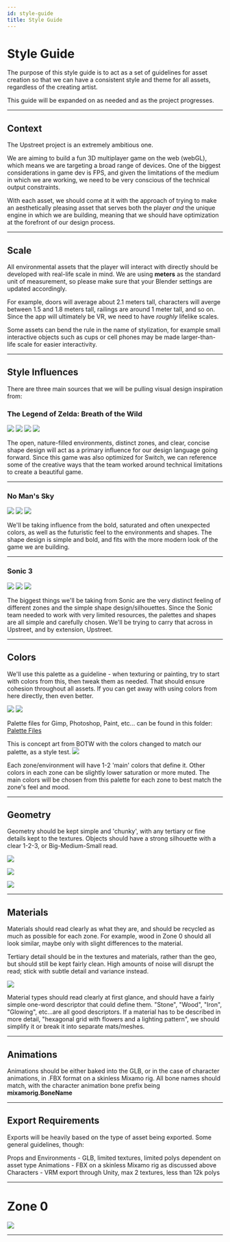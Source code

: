 ```yaml
---
id: style-guide
title: Style Guide
---
```

# Style Guide

The purpose of this style guide is to act as a set of guidelines for asset creation so that we can have a consistent style and theme for all assets, regardless of the creating artist.

This guide will be expanded on as needed and as the project progresses.

---

## Context

The Upstreet project is an extremely ambitious one.

We are aiming to build a fun 3D multiplayer game on the web (webGL), which means we are targeting a broad range of devices. One of the biggest considerations in game dev is FPS, and given the limitations of the medium in which we are working, we need to be very conscious of the technical output constraints.

With each asset, we should come at it with the approach of trying to make an aesthetically pleasing asset that serves both the player *and* the unique engine in which we are building, meaning that we should have optimization at the forefront of our design process.

---

## Scale

All environmental assets that the player will interact with directly should be developed with real-life scale in mind. We are using **meters** as the standard unit of measurement, so please make sure that your Blender settings are updated accordingly.

For example, doors will average about 2.1 meters tall, characters will averge between 1.5 and 1.8 meters tall, railings are around 1 meter tall, and so on. Since the app will ultimately be VR, we need to have *roughly* lifelike scales.

Some assets can bend the rule in the name of stylization, for example small interactive objects such as cups or cell phones may be made larger-than-life scale for easier interactivity.

---

## Style Influences

There are three main sources that we will be pulling visual design inspiration from:

### The Legend of Zelda: Breath of the Wild
![](https://i.imgur.com/D1p8O6d.jpg)
![](https://i.imgur.com/f3KBuKo.jpg)
![](https://i.imgur.com/KMsFncp.jpg)
![](https://i.imgur.com/E1f3TYP.png)  

The open, nature-filled environments, distinct zones, and clear, concise shape design will act as a primary influence for our design language going forward. Since this game was also optimized for Switch, we can reference some of the creative ways that the team worked around technical limitations to create a beautiful game.

---

### No Man's Sky
![](https://i.imgur.com/pcHMds8.png)
![](https://i.imgur.com/BgayLC7.png)
![](https://i.imgur.com/TEZ66tD.jpg)  

We'll be taking influence from the bold, saturated and often unexpected colors, as well as the futuristic feel to the environments and shapes. The shape design is simple and bold, and fits with the more modern look of the game we are building.

---

### Sonic 3
![](https://i.imgur.com/0kZLTFs.png)
![](https://i.imgur.com/te0n8lz.png)
![](https://i.imgur.com/nBICISD.png)  

The biggest things we'll be taking from Sonic are the very distinct feeling of different zones and the simple shape design/silhouettes. Since the Sonic team needed to work with very limited resources, the palettes and shapes are all simple and carefully chosen. We'll be trying to carry that across in Upstreet, and by extension, Upstreet.

---


## Colors
We'll use this palette as a guideline - when texturing or painting, try to start with colors from this, then tweak them as needed. That should ensure cohesion throughout all assets. If you can get away with using colors from here directly, then even better.

![](https://i.imgur.com/vd4Y4eE.png)
![](https://i.imgur.com/1XfvsCk.png)  

Palette files for Gimp, Photoshop, Paint, etc... can be found in this folder: [Palette Files](https://drive.google.com/drive/folders/1JMhDofOIrJPb_Wl4ia_tWRdnGMn2UTUC?usp=sharing)

This is concept art from BOTW with the colors changed to match our palette, as a style test.
![](https://i.imgur.com/yhLVw9n.jpg)

Each zone/environment will have 1-2 'main' colors that define it. Other colors in each zone can be slightly lower saturation or more muted. The main colors will be chosen from this palette for each zone to best match the zone's feel and mood.

---

## Geometry
Geometry should be kept simple and 'chunky', with any tertiary or fine details kept to the textures. Objects should have a strong silhouette with a clear 1-2-3, or Big-Medium-Small read.

![](https://i.imgur.com/vQXBTFw.png)

![](https://i.imgur.com/nA9poC4.png)

![](https://i.imgur.com/llTNPeO.png)

---

## Materials
Materials should read clearly as what they are, and should be recycled as much as possible for each zone. For example, wood in Zone 0 should all look similar, maybe only with slight differences to the material.

Tertiary detail should be in the textures and materials, rather than the geo, but should still be kept fairly clean. High amounts of noise will disrupt the read; stick with subtle detail and variance instead.

![](https://i.imgur.com/XkvYS53.jpg)

Material types should read clearly at first glance, and should have a fairly simple one-word descriptor that could define them. "Stone", "Wood", "Iron", "Glowing", etc...are all good descriptors. If a material has to be described in more detail, "hexagonal grid with flowers and a lighting pattern", we should simplify it or break it into separate mats/meshes.

---

## Animations
Animations should be either baked into the GLB, or in the case of character animations, in .FBX format on a skinless Mixamo rig. All bone names should match, with the character animation bone prefix being **mixamorig.BoneName**

---

## Export Requirements
Exports will be heavily based on the type of asset being exported. Some general guidelines, though:

Props and Environments - GLB, limited textures, limited polys dependent on asset type
Animations - FBX on a skinless Mixamo rig as discussed above
Characters - VRM export through Unity, max 2 textures, less than 12k polys

---

# Zone 0
![](https://i.imgur.com/nOCihEA.jpg)

---
